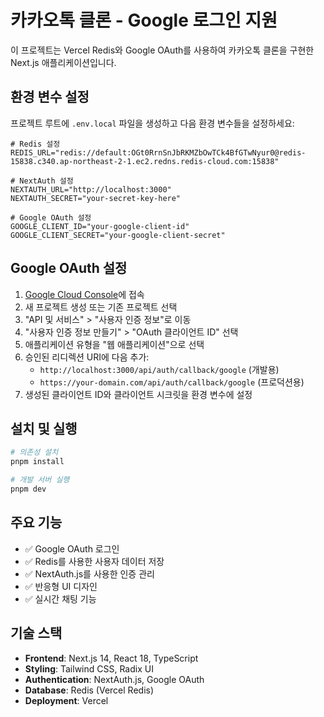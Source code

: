 # 카카오톡 클론 - Google 로그인 지원

이 프로젝트는 Vercel Redis와 Google OAuth를 사용하여 카카오톡 클론을 구현한 Next.js 애플리케이션입니다.

## 환경 변수 설정

프로젝트 루트에 `.env.local` 파일을 생성하고 다음 환경 변수들을 설정하세요:

```env
# Redis 설정
REDIS_URL="redis://default:OGt0RrnSnJbRKMZbOwTCk4BfGTwNyur0@redis-15838.c340.ap-northeast-2-1.ec2.redns.redis-cloud.com:15838"

# NextAuth 설정
NEXTAUTH_URL="http://localhost:3000"
NEXTAUTH_SECRET="your-secret-key-here"

# Google OAuth 설정
GOOGLE_CLIENT_ID="your-google-client-id"
GOOGLE_CLIENT_SECRET="your-google-client-secret"
```

## Google OAuth 설정

1. [Google Cloud Console](https://console.cloud.google.com/)에 접속
2. 새 프로젝트 생성 또는 기존 프로젝트 선택
3. "API 및 서비스" > "사용자 인증 정보"로 이동
4. "사용자 인증 정보 만들기" > "OAuth 클라이언트 ID" 선택
5. 애플리케이션 유형을 "웹 애플리케이션"으로 선택
6. 승인된 리디렉션 URI에 다음 추가:
   - `http://localhost:3000/api/auth/callback/google` (개발용)
   - `https://your-domain.com/api/auth/callback/google` (프로덕션용)
7. 생성된 클라이언트 ID와 클라이언트 시크릿을 환경 변수에 설정

## 설치 및 실행

```bash
# 의존성 설치
pnpm install

# 개발 서버 실행
pnpm dev
```

## 주요 기능

- ✅ Google OAuth 로그인
- ✅ Redis를 사용한 사용자 데이터 저장
- ✅ NextAuth.js를 사용한 인증 관리
- ✅ 반응형 UI 디자인
- ✅ 실시간 채팅 기능

## 기술 스택

- **Frontend**: Next.js 14, React 18, TypeScript
- **Styling**: Tailwind CSS, Radix UI
- **Authentication**: NextAuth.js, Google OAuth
- **Database**: Redis (Vercel Redis)
- **Deployment**: Vercel
